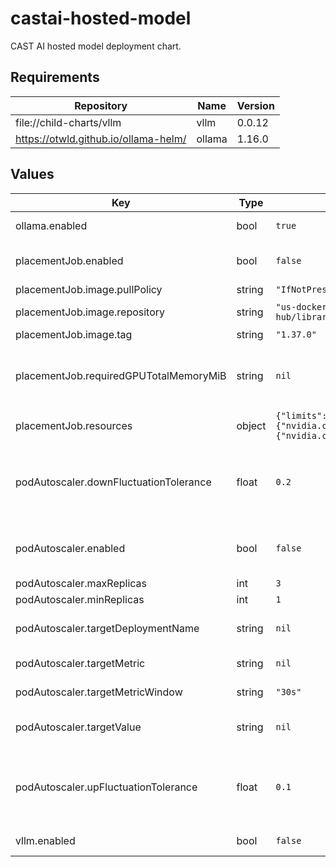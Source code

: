 # castai-hosted-model

CAST AI hosted model deployment chart.

## Requirements

| Repository | Name | Version |
|------------|------|---------|
| file://child-charts/vllm | vllm | 0.0.12 |
| https://otwld.github.io/ollama-helm/ | ollama | 1.16.0 |

## Values

| Key | Type | Default | Description |
|-----|------|---------|-------------|
| ollama.enabled | bool | `true` | Specifies if Ollama model should be deployed |
| placementJob.enabled | bool | `false` | Specifies if a node placement job should be deployed |
| placementJob.image.pullPolicy | string | `"IfNotPresent"` | Image pull policy |
| placementJob.image.repository | string | `"us-docker.pkg.dev/castai-hub/library/busybox"` | The image to use for the job |
| placementJob.image.tag | string | `"1.37.0"` | The image tag |
| placementJob.requiredGPUTotalMemoryMiB | string | `nil` | Total GPU memory MiB (GPU count * GPU memory MiB) of the node that should be provisioned for this job |
| placementJob.resources | object | `{"limits":{"nvidia.com/gpu":1},"requests":{"nvidia.com/gpu":1}}` | Resources for the job |
| podAutoscaler.downFluctuationTolerance | float | `0.2` | which means no scaling down will occur unless the currentMetricValue is less than the targetValue by more than downFluctuationTolerance |
| podAutoscaler.enabled | bool | `false` | Specifies if pod autoscaler should be enabled. It is only relevant for vllm deployments |
| podAutoscaler.maxReplicas | int | `3` | Max number of replicas |
| podAutoscaler.minReplicas | int | `1` | Min number of replicas |
| podAutoscaler.targetDeploymentName | string | `nil` | The name of the vLLM deployment that the pod autoscaler should target |
| podAutoscaler.targetMetric | string | `nil` | The metric to observe for scaling decisions |
| podAutoscaler.targetMetricWindow | string | `"30s"` | Target metric window length |
| podAutoscaler.targetValue | string | `nil` | The threshold value of observed metric to trigger scale up/down decisions |
| podAutoscaler.upFluctuationTolerance | float | `0.1` | which means no scaling up will occur unless the currentMetricValue exceeds the targetValue by more than upFluctuationTolerance |
| vllm.enabled | bool | `false` | Specifies if vLLM model should be deployed |